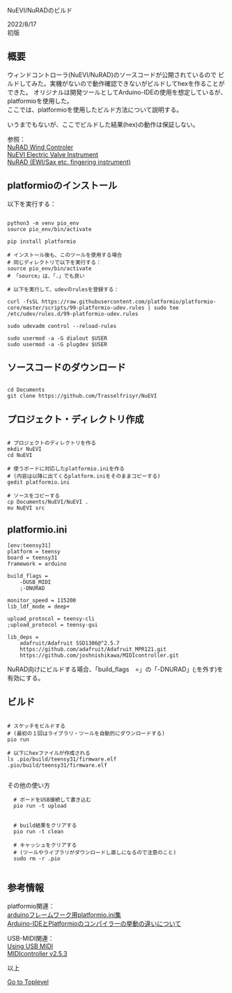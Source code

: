     
NuEVI/NuRADのビルド   

2022/8/17     
初版    
  
## 概要
ウィンドコントローラ(NuEVI/NuRAD)のソースコードが公開されているので
ビルドしてみた。実機がないので動作確認できないがビルドしてhexを作ることができた。
オリジナルは開発ツールとしてArduino-IDEの使用を想定しているが、platformioを使用した。   
ここでは、platformioを使用したビルド方法について説明する。   
  
いうまでもないが、ここでビルドした結果(hex)の動作は保証しない。  
  
参照：   
[NuRAD Wind Controler](https://kohske.com/pages-30/)  
[NuEVI Electric Valve Instrument](https://kohske.com/pages-31/)  
[NuRAD (EWI/Sax etc. fingering instrument)](https://berglundinstruments.mediarif.com/nurad-ewi-sax-etc-fingering-instrument/)   


## platformioのインストール
以下を実行する：
```

python3 -m venv pio_env
source pio_env/bin/activate

pip install platformio

# インストール後も、このツールを使用する場合
# 同じディレクトリで以下を実行する：  
source pio_env/bin/activate
# 「source」は、「.」でも良い

# 以下を実行して、udevのrulesを登録する：

curl -fsSL https://raw.githubusercontent.com/platformio/platformio-core/master/scripts/99-platformio-udev.rules | sudo tee /etc/udev/rules.d/99-platformio-udev.rules

sudo udevadm control --reload-rules

sudo usermod -a -G dialout $USER
sudo usermod -a -G plugdev $USER

```

## ソースコードのダウンロード

```

cd Documents
git clone https://github.com/Trasselfrisyr/NuEVI

```

## プロジェクト・ディレクトリ作成

```

# プロジェクトのディレクトリを作る
mkdir NuEVI
cd NuEVI

# 使うボードに対応したplatformio.iniを作る
# (内容は以降に出てくるplatform.iniをそのままコピーする)
gedit platformio.ini

# ソースをコピーする
cp Documents/NuEVI/NuEVI .
mv NuEVI src

```

## platformio.ini

```
[env:teensy31]
platform = teensy
board = teensy31
framework = arduino

build_flags = 
    -DUSB_MIDI 
    ;-DNURAD

monitor_speed = 115200
lib_ldf_mode = deep+

upload_protocol = teensy-cli
;upload_protocol = teensy-gui

lib_deps = 
    adafruit/Adafruit SSD1306@^2.5.7
    https://github.com/adafruit/Adafruit_MPR121.git
    https://github.com/joshnishikawa/MIDIcontroller.git

```
NuRAD向けにビルドする場合、「build_flags　=」の「-DNURAD」(;を外す)を有効にする。

## ビルド
		
```		

# スケッチをビルドする
# (最初の１回はライブラリ・ツールを自動的にダウンロードする)
pio run

# 以下にhexファイルが作成される
ls .pio/build/teensy31/firmware.elf
.pio/build/teensy31/firmware.elf


```
  
その他の使い方
```
  # ボードをUSB接続して書き込む
  pio run -t upload


  # build結果をクリアする
  pio run -t clean

  # キャッシュをクリアする
  # (ツールやライブラリがダウンロードし直しになるので注意のこと)
  sudo rm -r .pio


```

## 参考情報

platformio関連：  
[arduinoフレームワーク用platformio.ini集](https://beta-notes.way-nifty.com/blog/2021/02/post-2b331d.html)  
[Arduino-IDEとPlatformioのコンパイラーの挙動の違いについて](https://beta-notes.way-nifty.com/blog/2020/07/post-fbe8f7.html)  

USB-MIDI関連：  
[Using USB MIDI](https://www.pjrc.com/teensy/td_midi.html)  
[MIDIcontroller v2.5.3](https://github.com/joshnishikawa/MIDIcontroller)  

以上  

[Go to Toplevel](https://xshigee.github.io/web0/)  

